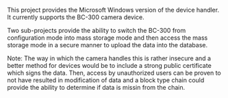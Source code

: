 This project provides the Microsoft Windows version of the device handler. It currently supports the BC-300 camera device.

Two sub-projects provide the ability to switch the BC-300 from configuration mode into mass storage mode and then access the mass storage mode in a secure manner to upload the data into the database.

Note: The way in which the camera handles this is rather insecure and a better method for devices would be to include a strong public certificate which signs the data. Then, access by unauthorized users can be proven to not have resulted in modification of data and a block type chain could provide the ability to determine if data is missin from the chain.
